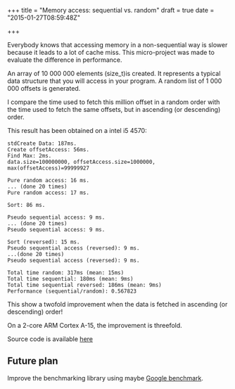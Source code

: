 +++
title = "Memory access: sequential vs. random"
draft = true
date = "2015-01-27T08:59:48Z"

+++

Everybody knows that accessing memory in a non-sequential way is slower because it leads to a lot of cache miss. This micro-project was made to evaluate the difference in performance.

An array of 10 000 000 elements (size\_t)is created. It represents a typical data structure that you will access in your program. A random list of 1 000 000 offsets is generated.

I compare the time used to fetch this million offset in a random order with the time used to fetch the same offsets, but in ascending (or descending) order.

This result has been obtained on a intel i5 4570:
```
stdCreate Data: 187ms.
Create offsetAccess: 56ms.
Find Max: 2ms.
data.size=100000000, offsetAccess.size=1000000, max(offsetAccess)=99999927

Pure random access: 16 ms.
... (done 20 times)
Pure random access: 17 ms.

Sort: 86 ms.

Pseudo sequential access: 9 ms.
... (done 20 times)
Pseudo sequential access: 9 ms.

Sort (reversed): 15 ms.
Pseudo sequential access (reversed): 9 ms.
...(done 20 times)
Pseudo sequential access (reversed): 9 ms.

Total time random: 317ms (mean: 15ms)
Total time sequential: 180ms (mean: 9ms)
Total time sequential reversed: 186ms (mean: 9ms)
Performance (sequential/random): 0.567823
```

This show a twofold improvement when the data is fetched in ascending (or descending) order!

On a 2-core ARM Cortex A-15, the improvement is threefold.

Source code is available [here](https://github.com/Blizarre/microProjects/tree/master/memoryAccessPattern)

## Future plan

Improve the benchmarking library using maybe [Google benchmark](https://github.com/google/benchmark).
